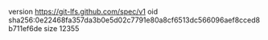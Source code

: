 version https://git-lfs.github.com/spec/v1
oid sha256:0e22468fa357da3b0e5d02c7791e80a8cf6513dc566096aef8cced8b711ef6de
size 12355
